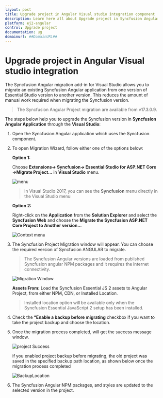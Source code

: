 ```yaml
---
layout: post
title: Upgrade project in Angular Visual studio integration component | Syncfusion
description: Learn here all about Upgrade project in Syncfusion Angular Visual studio integration component of Syncfusion Essential JS 2 and more.
platform: ej2-angular
control: Upgrade project 
documentation: ug
domainurl: ##DomainURL##
---
```


# Upgrade project in Angular Visual studio integration 

The Syncfusion Angular migration add-in for Visual Studio allows you to migrate an existing Syncfusion Angular application from one version of Essential Studio version to another version. This reduces the amount of manual work required when migrating the Syncfusion version.

> The Syncfusion Angular Project migration are available from v17.3.0.9.

The steps below help you to upgrade the Syncfusion version in **Syncfusion Angular Application** through the **Visual Studio**:

1. Open the Syncfusion Angular application which uses the Syncfusion component.

2. To open Migration Wizard, follow either one of the options below:

    **Option 1:**

    Choose **Extensions-> Syncfusion-> Essential Studio for ASP.NET Core ->Migrate Project…** in **Visual Studio** menu.

    ![menu](images/migrate-menu.png)

     > In Visual Studio 2017, you can see the **Syncfusion** menu directly in the Visual Studio menu

    **Option 2:**

    Right-click on the **Application** from the **Solution Explorer** and select the **Syncfusion Web** and choose the **Migrate the Syncfusion ASP.NET Core Project to Another version…**

    ![Context menu](images/migrate-context-menu.png)

3. The Syncfusion Project Migration window will appear. You can choose the required version of Syncfusion ANGULAR to migrate.

    > The Syncfusion Angular versions are loaded from published Syncfusion angular NPM packages and it requires the internet connectivity.

    ![Migration Window](images/migration-window.PNG)

    **Assets From:** Load the Syncfusion Essential JS 2 assets to Angular Project, from either NPM, CDN, or Installed Location.

    > Installed location option will be available only when the Syncfusion Essential JavaScript 2 setup has been installed.

4. Check the **“Enable a backup before migrating** checkbox if you want to take the project backup and choose the location.

5. Once the migration process completed, will get the success message window.

    ![project Success](images/Confirmation-window.PNG)

    if you enabled project backup before migrating, the old project was saved in the specified backup path location, as shown below once the migration process completed

    ![BackupLocation](images/BackupLocation.png)

6. The Syncfusion Angular NPM packages, and styles are updated to the selected version in the project.
